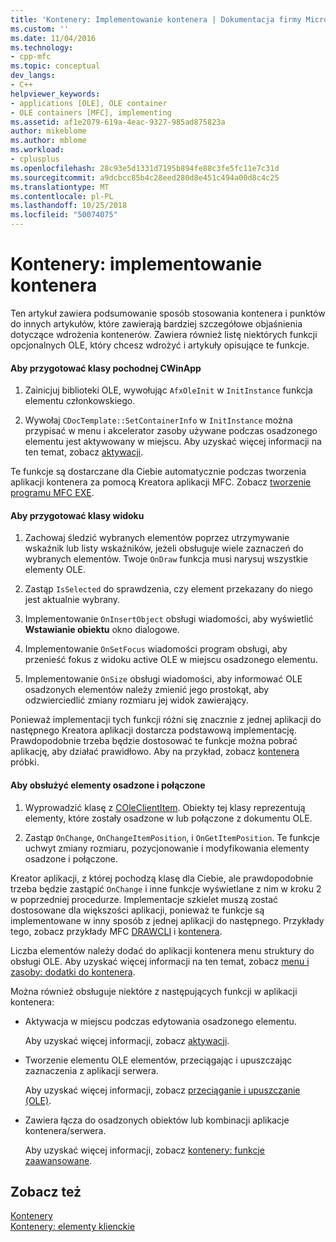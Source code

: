 ```yaml
---
title: 'Kontenery: Implementowanie kontenera | Dokumentacja firmy Microsoft'
ms.custom: ''
ms.date: 11/04/2016
ms.technology:
- cpp-mfc
ms.topic: conceptual
dev_langs:
- C++
helpviewer_keywords:
- applications [OLE], OLE container
- OLE containers [MFC], implementing
ms.assetid: af1e2079-619a-4eac-9327-985ad875823a
author: mikeblome
ms.author: mblome
ms.workload:
- cplusplus
ms.openlocfilehash: 28c93e5d1331d7195b894fe88c3fe5fc11e7c31d
ms.sourcegitcommit: a9dcbcc85b4c28eed280d8e451c494a00d8c4c25
ms.translationtype: MT
ms.contentlocale: pl-PL
ms.lasthandoff: 10/25/2018
ms.locfileid: "50074075"
---
```

# <a name="containers-implementing-a-container"></a>Kontenery: implementowanie kontenera

Ten artykuł zawiera podsumowanie sposób stosowania kontenera i punktów do innych artykułów, które zawierają bardziej szczegółowe objaśnienia dotyczące wdrożenia kontenerów. Zawiera również listę niektórych funkcji opcjonalnych OLE, który chcesz wdrożyć i artykuły opisujące te funkcje.

#### <a name="to-prepare-your-cwinapp-derived-class"></a>Aby przygotować klasy pochodnej CWinApp

1. Zainicjuj biblioteki OLE, wywołując `AfxOleInit` w `InitInstance` funkcja elementu członkowskiego.

1. Wywołaj `CDocTemplate::SetContainerInfo` w `InitInstance` można przypisać w menu i akcelerator zasoby używane podczas osadzonego elementu jest aktywowany w miejscu. Aby uzyskać więcej informacji na ten temat, zobacz [aktywacji](../mfc/activation-cpp.md).

Te funkcje są dostarczane dla Ciebie automatycznie podczas tworzenia aplikacji kontenera za pomocą Kreatora aplikacji MFC. Zobacz [tworzenie programu MFC EXE](../mfc/reference/mfc-application-wizard.md).

#### <a name="to-prepare-your-view-class"></a>Aby przygotować klasy widoku

1. Zachowaj śledzić wybranych elementów poprzez utrzymywanie wskaźnik lub listy wskaźników, jeżeli obsługuje wiele zaznaczeń do wybranych elementów. Twoje `OnDraw` funkcja musi narysuj wszystkie elementy OLE.

1. Zastąp `IsSelected` do sprawdzenia, czy element przekazany do niego jest aktualnie wybrany.

1. Implementowanie `OnInsertObject` obsługi wiadomości, aby wyświetlić **Wstawianie obiektu** okno dialogowe.

1. Implementowanie `OnSetFocus` wiadomości program obsługi, aby przenieść fokus z widoku active OLE w miejscu osadzonego elementu.

1. Implementowanie `OnSize` obsługi wiadomości, aby informować OLE osadzonych elementów należy zmienić jego prostokąt, aby odzwierciedlić zmiany rozmiaru jej widok zawierający.

Ponieważ implementacji tych funkcji różni się znacznie z jednej aplikacji do następnego Kreatora aplikacji dostarcza podstawową implementację. Prawdopodobnie trzeba będzie dostosować te funkcje można pobrać aplikację, aby działać prawidłowo. Aby na przykład, zobacz [kontenera](../visual-cpp-samples.md) próbki.

#### <a name="to-handle-embedded-and-linked-items"></a>Aby obsłużyć elementy osadzone i połączone

1. Wyprowadzić klasę z [COleClientItem](../mfc/reference/coleclientitem-class.md). Obiekty tej klasy reprezentują elementy, które zostały osadzone w lub połączone z dokumentu OLE.

1. Zastąp `OnChange`, `OnChangeItemPosition`, i `OnGetItemPosition`. Te funkcje uchwyt zmiany rozmiaru, pozycjonowanie i modyfikowania elementy osadzone i połączone.

Kreator aplikacji, z której pochodzą klasę dla Ciebie, ale prawdopodobnie trzeba będzie zastąpić `OnChange` i inne funkcje wyświetlane z nim w kroku 2 w poprzedniej procedurze. Implementacje szkielet muszą zostać dostosowane dla większości aplikacji, ponieważ te funkcje są implementowane w inny sposób z jednej aplikacji do następnego. Przykłady tego, zobacz przykłady MFC [DRAWCLI](../visual-cpp-samples.md) i [kontenera](../visual-cpp-samples.md).

Liczba elementów należy dodać do aplikacji kontenera menu struktury do obsługi OLE. Aby uzyskać więcej informacji na ten temat, zobacz [menu i zasoby: dodatki do kontenera](../mfc/menus-and-resources-container-additions.md).

Można również obsługuje niektóre z następujących funkcji w aplikacji kontenera:

- Aktywacja w miejscu podczas edytowania osadzonego elementu.

   Aby uzyskać więcej informacji, zobacz [aktywacji](../mfc/activation-cpp.md).

- Tworzenie elementu OLE elementów, przeciągając i upuszczając zaznaczenia z aplikacji serwera.

   Aby uzyskać więcej informacji, zobacz [przeciąganie i upuszczanie (OLE)](../mfc/drag-and-drop-ole.md).

- Zawiera łącza do osadzonych obiektów lub kombinacji aplikacje kontenera/serwera.

   Aby uzyskać więcej informacji, zobacz [kontenery: funkcje zaawansowane](../mfc/containers-advanced-features.md).

## <a name="see-also"></a>Zobacz też

[Kontenery](../mfc/containers.md)<br/>
[Kontenery: elementy klienckie](../mfc/containers-client-items.md)

